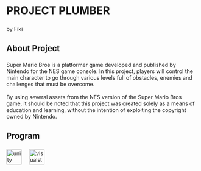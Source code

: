 <h1 align="left">PROJECT PLUMBER</h1>

###

<p align="left">by Fiki</p>

###

<h2 align="left">About Project</h2>

###

<p align="left">Super Mario Bros is a platformer game developed and published by Nintendo for the NES game console. In this project, players will control the main character to go through various levels full of obstacles, enemies and challenges that must be overcome.<br><br>By using several assets from the NES version of the Super Mario Bros game, it should be noted that this project was created solely as a means of education and learning, without the intention of exploiting the copyright owned by Nintendo.</p>

###

<h2 align="left">Program</h2>

###

<div align="left">
  <img src="https://cdn.jsdelivr.net/gh/devicons/devicon/icons/unity/unity-original.svg" height="40" alt="unity logo"  />
  <img width="12" />
  <img src="https://cdn.jsdelivr.net/gh/devicons/devicon/icons/visualstudio/visualstudio-plain.svg" height="40" alt="visualstudio logo"  />
</div>

###
